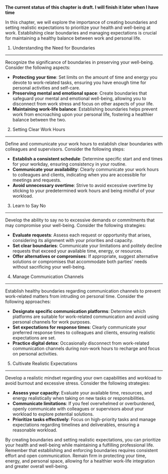 **The current status of this chapter is draft. I will finish it later when I have time**

In this chapter, we will explore the importance of creating boundaries and setting realistic expectations to prioritize your health and well-being at work. Establishing clear boundaries and managing expectations is crucial for maintaining a healthy balance between work and personal life.

1. Understanding the Need for Boundaries
----------------------------------------

Recognize the significance of boundaries in preserving your well-being. Consider the following aspects:

* **Protecting your time**: Set limits on the amount of time and energy you devote to work-related tasks, ensuring you have enough time for personal activities and self-care.
* **Preserving mental and emotional space**: Create boundaries that safeguard your mental and emotional well-being, allowing you to disconnect from work stress and focus on other aspects of your life.
* **Maintaining work-life balance**: Establishing boundaries helps prevent work from encroaching upon your personal life, fostering a healthier balance between the two.

2. Setting Clear Work Hours
---------------------------

Define and communicate your work hours to establish clear boundaries with colleagues and supervisors. Consider the following steps:

* **Establish a consistent schedule**: Determine specific start and end times for your workday, ensuring consistency in your routine.
* **Communicate your availability**: Clearly communicate your work hours to colleagues and clients, indicating when you are accessible for meetings and requests.
* **Avoid unnecessary overtime**: Strive to avoid excessive overtime by sticking to your predetermined work hours and being mindful of your workload.

3. Learn to Say No
------------------

Develop the ability to say no to excessive demands or commitments that may compromise your well-being. Consider the following strategies:

* **Evaluate requests**: Assess each request or opportunity that arises, considering its alignment with your priorities and capacity.
* **Set clear boundaries**: Communicate your limitations and politely decline requests that exceed your available time, energy, or resources.
* **Offer alternatives or compromises**: If appropriate, suggest alternative solutions or compromises that accommodate both parties' needs without sacrificing your well-being.

4. Manage Communication Channels
--------------------------------

Establish healthy boundaries regarding communication channels to prevent work-related matters from intruding on personal time. Consider the following approaches:

* **Designate specific communication platforms**: Determine which platforms are suitable for work-related communication and avoid using personal channels for work purposes.
* **Set expectations for response times**: Clearly communicate your preferred response times to colleagues and clients, ensuring realistic expectations are set.
* **Practice digital detox**: Occasionally disconnect from work-related communication channels during non-work hours to recharge and focus on personal activities.

5. Cultivate Realistic Expectations
-----------------------------------

Develop a realistic mindset regarding your own capabilities and workload to avoid burnout and excessive stress. Consider the following strategies:

* **Assess your capacity**: Evaluate your available time, resources, and energy realistically when taking on new tasks or responsibilities.
* **Communicate limitations**: If you feel overwhelmed or overburdened, openly communicate with colleagues or supervisors about your workload to explore potential solutions.
* **Prioritize tasks effectively**: Focus on high-priority tasks and manage expectations regarding timelines and deliverables, ensuring a reasonable workload.

By creating boundaries and setting realistic expectations, you can prioritize your health and well-being while maintaining a fulfilling professional life. Remember that establishing and enforcing boundaries requires consistent effort and open communication. Remain firm in protecting your time, energy, and personal space, allowing for a healthier work-life integration and greater overall well-being.
